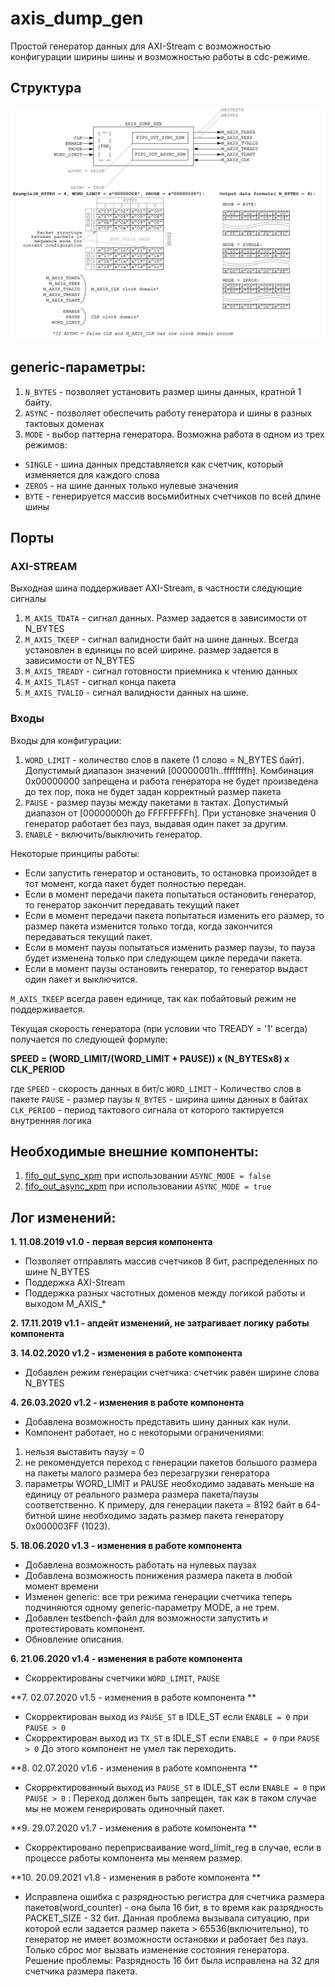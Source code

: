 # axis_dump_gen

Простой генератор данных для AXI-Stream с возможностью конфигурации ширины шины и возможностью работы в cdc-режиме.

## Структура
![axis_dump_gen scheme](https://github.com/MasterPlayer/xilinx-vhdl/blob/master/axis_infrastructure/axis_dump_gen/documentation/axis_dump_gen.png)

## generic-параметры:
1) `N_BYTES` - позволяет установить размер шины данных, кратной 1 байту. 
2) `ASYNC` - позволяет обеспечить работу генератора и шины в разных тактовых доменах
3) `MODE` - выбор паттерна генератора. Возможна работа в одном из трех режимов:
- `SINGLE` - шина данных представляется как счетчик, который изменяется для каждого слова
- `ZEROS` - на шине данных только нулевые значения
- `BYTE` - генерируется массив восьмибитных счетчиков по всей длине шины

## Порты 

### AXI-STREAM
Выходная шина поддерживает AXI-Stream, в частности следующие сигналы
1) `M_AXIS_TDATA` - сигнал данных. Размер задается в зависимости от N_BYTES
2) `M_AXIS_TKEEP` - сигнал валидности байт на шине данных. Всегда установлен в единицы по всей ширине. размер задается в зависимости от N_BYTES
3) `M_AXIS_TREADY` - сигнал готовности приемника к чтению данных
4) `M_AXIS_TLAST` - сигнал конца пакета
5) `M_AXIS_TVALID` - сигнал валидности данных на шине. 

### Входы
Входы для конфигурации:
1) `WORD_LIMIT` - количество слов в пакете (1 слово = N_BYTES байт). Допустимый диапазон значений [00000001h..ffffffffh]. Комбинация 0x00000000 запрещена и работа генератора не будет произведена до тех пор, пока не будет задан корректный размер пакета
2) `PAUSE` - размер паузы между пакетами в тактах. Допустимый диапазон от [00000000h до FFFFFFFFh]. При установке значения 0 генератор работает без пауз, выдавая один пакет за другим. 
3) `ENABLE` - включить/выключить генератор. 

Некоторые принципы работы:
- Если запустить генератор и остановить, то остановка произойдет в тот момент, когда пакет будет полностью передан. 
- Если в момент передачи пакета попытаться остановить генератор, то генератор закончит передавать текущий пакет
- Если в момент передачи пакета попытаться изменить его размер, то размер пакета изменится только тогда, когда закончится передаваться текущий пакет. 
- Если в момент паузы попытаться изменить размер паузы, то пауза будет изменена только при следующем цикле передачи пакета. 
- Если в момент паузы остановить генератор, то генератор выдаст один пакет и выключится. 

`M_AXIS_TKEEP` всегда равен единице, так как побайтовый режим не поддерживается.

Текущая скорость генератора (при условии что TREADY = '1' всегда) получается по следующей формуле:

**SPEED = (WORD_LIMIT/(WORD_LIMIT + PAUSE)) x (N_BYTESx8) x CLK_PERIOD**

где `SPEED` - скорость данных в бит/с
`WORD_LIMIT` - Количество слов в пакете
`PAUSE` - размер паузы
`N_BYTES` - ширина шины данных в байтах
`CLK_PERIOD` - период тактового сигнала от которого тактируется внутренняя логика

## Необходимые внешние компоненты:
1) [fifo_out_sync_xpm](https://github.com/MasterPlayer/xilinx-vhdl/blob/master/fifo_parametrized/fifo_out_sync_xpm/fifo_out_sync_xpm.vhd) при использовании `ASYNC_MODE = false`
2) [fifo_out_async_xpm](https://github.com/MasterPlayer/xilinx-vhdl/blob/master/fifo_parametrized/fifo_out_async_xpm/fifo_out_async_xpm.vhd) при использовании `ASYNC_MODE = true`

## Лог изменений:

**1. 11.08.2019 v1.0 - первая версия компонента**
- Позволяет отправлять массив счетчиков 8 бит, распределенных по шине N_BYTES
- Поддержка AXI-Stream
- Поддержка разных частотных доменов между логикой работы и выходом M_AXIS_*

**2. 17.11.2019 v1.1 - апдейт изменений, не затрагивает логику работы компонента**

**3. 14.02.2020 v1.2 - изменения в работе компонента**
- Добавлен режим генерации счетчика: счетчик равен ширине слова N_BYTES

**4. 26.03.2020 v1.2 - изменения в работе компонента**
- Добавлена возможность представить шину данных как нули. 
- Компонент работает, но с некоторыми ограничениями:
1) нельзя выставить паузу = 0
2) не рекомендуется переход с генерации пакетов большого размера на пакеты малого размера без перезагрузки генератора
3) параметры WORD_LIMIT и PAUSE необходимо задавать меньше на единицу от реального размера размера пакета/паузы соответственно. К примеру, для генерации пакета = 8192 байт в 64-битной шине необходимо задать размер пакета генератору 0x000003FF (1023). 

**5. 18.06.2020 v1.3 - изменения в работе компонента**
- Добавлена возможность работать на нулевых паузах
- Добавлена возможность понижения размера пакета в любой момент времени
- Изменен generic: все три режима генерации счетчика теперь подчиняются одному generic-параметру MODE, а не трем. 
- Добавлен testbench-файл для возможности запустить и протестировать компонент. 
- Обновление описания.

**6. 21.06.2020 v1.4 - изменения в работе компонента**
- Скорректированы счетчики `WORD_LIMIT`, `PAUSE`

**7. 02.07.2020 v1.5 - изменения в работе компонента **
- Скорректирован выход из `PAUSE_ST` в IDLE_ST если `ENABLE = 0` при `PAUSE > 0` 
- Скорректирован выход из `TX_ST` в IDLE_ST если `ENABLE = 0` при `PAUSE > 0`
До этого компонент не умел так переходить. 

**8. 02.07.2020 v1.6 - изменения в работе компонента **
- Скорректированный выход из `PAUSE_ST` в IDLE_ST если `ENABLE = 0` при `PAUSE > 0` : Переход должен быть запрещен, так как в таком случае мы не можем генерировать одиночный пакет. 

**9. 29.07.2020 v1.7 - изменения в работе компонента ** 
- Скорректировано переприсваивание word_limit_reg в случае, если в процессе работы компонента мы меняем размер. 

**10. 20.09.2021 v1.8 - изменения в работе компонента ** 
- Исправлена ошибка с разрядностью регистра для счетчика размера пакетов(word_counter) - она была 16 бит, в то время как разрядность PACKET_SIZE - 32 бит. Данная проблема вызывала ситуацию, при которой если задается размер пакета > 65536(включительно), то генератор не имеет возможности остановки и работает без пауз. Только сброс мог вызвать изменение состояния генератора. Решение проблемы: Разрядность 16 бит была исправлена на 32 для счетчика размера пакета.
